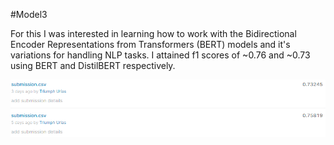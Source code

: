 #Model3

For this I was interested in learning how to work with the Bidirectional Encoder Representations from Transformers (BERT) models and it's variations for handling NLP tasks.
I attained f1 scores of ~0.76 and ~0.73 using BERT and DistilBERT respectively.

![submission scores](submission_scores.PNG)